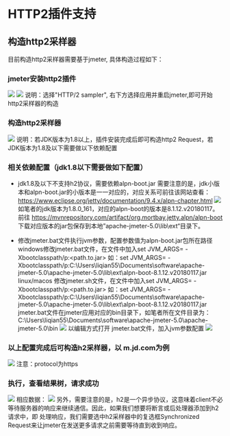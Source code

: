 
# HTTP2插件支持
## 构造http2采样器
目前构造http2采样器需要基于jmeter, 具体构造过程如下：
### jmeter安装http2插件
![](https://github.com/jdcloudcom/cn/blob/cn-perftest-v1/image/Perftest/40.png)
![](https://github.com/jdcloudcom/cn/blob/cn-perftest-v1/image/Perftest/41.png)
说明：选择"HTTP/2 sampler", 右下方选择应用并重启jmeter,即可开始http2采样器的构造
### 构造http2采样器
![](https://github.com/jdcloudcom/cn/blob/ccn-perftest-v1/image/Perftest/42.png)
说明：若JDK版本为1.8以上，插件安装完成后即可构造http2 Request，若JDK版本为1.8及以下需要做以下依赖配置
### 相关依赖配置（jdk1.8以下需要做如下配置）
- jdk1.8及以下不支持h2协议，需要依赖alpn-boot.jar
需要注意的是，jdk小版本和alpn-boot.jar的小版本是一一对应的，对应关系可前往该网站查看： 
https://www.eclipse.org/jetty/documentation/9.4.x/alpn-chapter.html
![](https://github.com/jdcloudcom/cn/blob/cn-perftest-v1/image/Perftest/43.png)
如笔者的jdk版本为1.8.0_161，对应的alpn-boot的版本是8.1.12.v20180117。
前往   https://mvnrepository.com/artifact/org.mortbay.jetty.alpn/alpn-boot  下载对应版本的jar包保存到本地”apache-jmeter-5.0\lib\ext“目录下。

- 修改jmeter.bat文件执行jvm参数，配置参数值为alpn-boot.jar包所在路径
windows修改jmeter.bat文件，在文件中加入set JVM_ARGS= -Xbootclasspath/p:<path.to.jar>
如：set JVM_ARGS= -Xbootclasspath/p:C:\Users\liqian55\Documents\software\apache-jmeter-5.0\apache-jmeter-5.0\lib\ext\alpn-boot-8.1.12.v20180117.jar
linux/macos 修改jmeter.sh文件，在文件中加入set JVM_ARGS= -Xbootclasspath/p:<path.to.jar>
如：set JVM_ARGS= -Xbootclasspath/p:C:\Users\liqian55\Documents\software\apache-jmeter-5.0\apache-jmeter-5.0\lib\ext\alpn-boot-8.1.12.v20180117.jar
jmeter.bat文件在jmeter应用对应的bin目录下，如笔者所在文件目录为：C:\Users\liqian55\Documents\software\apache-jmeter-5.0\apache-jmeter-5.0\bin
![](https://github.com/jdcloudcom/cn/blob/cn-perftest-v1/image/Perftest/44.png)
以编辑方式打开 jmeter.bat文件，加入jvm参数配置
![](https://github.com/jdcloudcom/cn/blob/cn-perftest-v1/image/Perftest/45.png)
### 以上配置完成后可构造h2采样器，以 m.jd.com为例
![](https://github.com/jdcloudcom/cn/blob/cn-perftest-v1/image/Perftest/46.png)
注意：protocol为https
### 执行，查看结果树，请求成功
![](https://github.com/jdcloudcom/cn/blob/cn-perftest-v1/image/Perftest/47.png)
相应数据：
![](https://github.com/jdcloudcom/cn/blob/cn-perftest-v1/image/Perftest/48.png)
另外，需要注意的是，h2是一个异步协议，这意味着client不必等待服务器的响应来继续通信。因此，如果我们想要将断言或后处理器添加到h2请求中，即 处理响应，我们需要选中h2采样器中的复选框Synchronized Request来让jmeter在发送更多请求之前需要等待直到收到响应。



